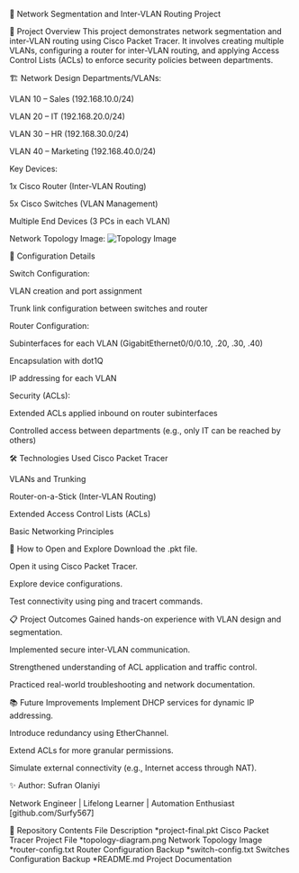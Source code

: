 📡 Network Segmentation and Inter-VLAN Routing Project

📖 Project Overview
This project demonstrates network segmentation and inter-VLAN routing using Cisco Packet Tracer.
It involves creating multiple VLANs, configuring a router for inter-VLAN routing, and applying Access Control Lists (ACLs) to enforce security policies between departments.

🏗️ Network Design
Departments/VLANs:

VLAN 10 – Sales (192.168.10.0/24)

VLAN 20 – IT (192.168.20.0/24)

VLAN 30 – HR (192.168.30.0/24)

VLAN 40 – Marketing (192.168.40.0/24)

Key Devices:

1x Cisco Router (Inter-VLAN Routing)

5x Cisco Switches (VLAN Management)

Multiple End Devices (3 PCs in each VLAN)

Network Topology Image:
![Topology Image](https://github.com/user-attachments/assets/3273cee9-746b-46bd-9c18-96da17bdae8d)



🔧 Configuration Details


Switch Configuration:

VLAN creation and port assignment

Trunk link configuration between switches and router


Router Configuration:

Subinterfaces for each VLAN (GigabitEthernet0/0/0.10, .20, .30, .40)

Encapsulation with dot1Q

IP addressing for each VLAN


Security (ACLs):

Extended ACLs applied inbound on router subinterfaces

Controlled access between departments (e.g., only IT can be reached by others)


🛠️ Technologies Used
Cisco Packet Tracer

VLANs and Trunking

Router-on-a-Stick (Inter-VLAN Routing)

Extended Access Control Lists (ACLs)

Basic Networking Principles


🚀 How to Open and Explore
Download the .pkt file.

Open it using Cisco Packet Tracer.

Explore device configurations.

Test connectivity using ping and tracert commands.

📋 Project Outcomes
Gained hands-on experience with VLAN design and segmentation.

Implemented secure inter-VLAN communication.

Strengthened understanding of ACL application and traffic control.

Practiced real-world troubleshooting and network documentation.


📚 Future Improvements
Implement DHCP services for dynamic IP addressing.

Introduce redundancy using EtherChannel.

Extend ACLs for more granular permissions.

Simulate external connectivity (e.g., Internet access through NAT).

✨ Author:
Sufran Olaniyi

Network Engineer | Lifelong Learner | Automation Enthusiast
[github.com/Surfy567]

📎 Repository Contents
File	                      Description
*project-final.pkt	 Cisco Packet Tracer Project File
*topology-diagram.png	 Network Topology Image
*router-config.txt	 Router Configuration Backup
*switch-config.txt	 Switches Configuration Backup
*README.md	         Project Documentation
